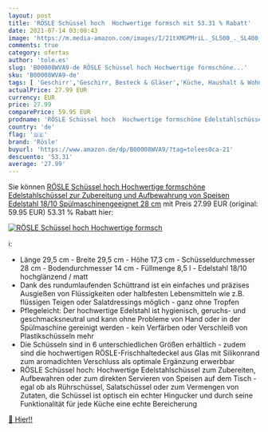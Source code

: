 ```yaml
---
layout: post
title: 'RÖSLE Schüssel hoch  Hochwertige formsch mit 53.31 % Rabatt'
date: 2021-07-14 03:00:43
image: 'https://m.media-amazon.com/images/I/21tXMGPMriL._SL500_._SL400_.jpg'
comments: true
category: ofertas
author: 'tole.es'
slug: 'B00008WVA9-de RÖSLE Schüssel hoch Hochwertige formschöne...'
sku: 'B00008WVA9-de'
tags: [ 'Geschirr','Geschirr, Besteck & Gläser','Küche, Haushalt & Wohnen','Küche, Kochen & Backen','Salatschüsseln','Schalen & Schüsseln','rösle', ]
actualPrice: 27.99 EUR
currency: EUR
price: 27.99
comparePrice: 59.95 EUR
prodname: 'RÖSLE Schüssel hoch  Hochwertige formschöne Edelstahlschüssel zur Zubereitung und Aufbewahrung von Speisen  Edelstahl 18/10  Spülmaschinengeeignet  28 cm'
country: 'de'
flag: '🇩🇪'
brand: 'Rösle'
buyurl: 'https://www.amazon.de/dp/B00008WVA9/?tag=tolees0ca-21'
descuento: '53.31'
average: '27.99'
---
```


Sie können [RÖSLE Schüssel hoch  Hochwertige formschöne Edelstahlschüssel zur Zubereitung und Aufbewahrung von Speisen  Edelstahl 18/10  Spülmaschinengeeignet  28 cm](https://www.amazon.de/dp/B00008WVA9/?tag=tolees0ca-21) mit Preis 27.99 EUR (original: 59.95 EUR) 53.31 % Rabatt hier:

[![RÖSLE Schüssel hoch  Hochwertige formsch](https://m.media-amazon.com/images/I/21tXMGPMriL._SL500_._SL400_.jpg)](https://www.amazon.de/dp/B00008WVA9/?tag=tolees0ca-21)

ℹ️:

- Länge 29,5 cm - Breite 29,5 cm - Höhe 17,3 cm - Schüsseldurchmesser 28 cm - Bodendurchmesser 14 cm - Füllmenge 8,5 l - Edelstahl 18/10 hochglänzend / matt
- Dank des rundumlaufenden Schüttrand ist ein einfaches und präzises Ausgießen von Flüssigkeiten oder halbfesten Lebensmitteln wie z.B. flüssigen Teigen oder Salatdressings möglich - ganz ohne Tropfen
- Pflegeleicht: Der hochwertige Edelstahl ist hygienisch, geruchs- und geschmacksneutral und kann ohne Probleme von Hand oder in der Spülmaschine gereinigt werden - kein Verfärben oder Verschleiß von Plastikschüsseln mehr
- Die Schüsseln sind in 6 unterschiedlichen Größen erhältlich - zudem sind die hochwertigen RÖSLE-Frischhaltedeckel aus Glas mit Silikonrand zum aromadichten Verschluss als optimale Ergänzung erwerbbar
- RÖSLE Schüssel hoch: Hochwertige Edelstahlschüssel zum Zubereiten, Aufbewahren oder zum direkten Servieren von Speisen auf dem Tisch - egal ob als Rührschüssel, Salatschüssel oder zum Vermengen von Zutaten, die Schüssel ist optisch ein echter Hingucker und durch seine Funktionalität für jede Küche eine echte Bereicherung

[🛒 Hier!!](https://www.amazon.de/dp/B00008WVA9/?tag=tolees0ca-21)
